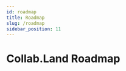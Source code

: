 ```yaml
---
id: roadmap
title: Roadmap
slug: /roadmap
sidebar_position: 11
---
```


# Collab.Land Roadmap

